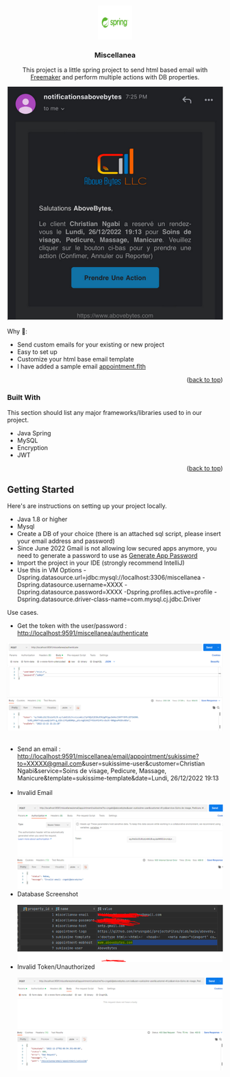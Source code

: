 <br />
<div align="center">
  <a href="https://github.com/krysngabi/likabo">
    <img src="spring.png" alt="Logo" width="80" height="80">
  </a>

<h3 align="center">  Miscellanea

</h3>

  <p align="center">
    This project is a little spring project to send html based email with <a href="https://docs.spring.io/spring-framework/docs/3.0.0.M4/reference/html/ch16s04.html">Freemaker</a> and perform multiple actions with DB properties.</li>

  </p>
</div>


<div align="center">
    <img src="EmailSent.png" alt="Read File"/>
</div>


Why 🤔:
* Send custom emails for your existing or new project
* Easy to set up
* Customize your html base email template
* I have added a sample email [appointment.flth](src%2Fmain%2Fresources%2Ftemplates%2Fappointment.flth)


<p align="right">(<a href="#top">back to top</a>)</p>

### Built With

This section should list any major frameworks/libraries used to in our project.

* Java Spring
* MySQL
* Encryption
* JWT

<p align="right">(<a href="#top">back to top</a>)</p>

<!-- GETTING STARTED -->
## Getting Started

Here's are instructions on setting up your project locally.

* Java 1.8 or higher
* Mysql
* Create a DB of your choice (there is an attached sql script, please insert your email address and password)
* Since June 2022 Gmail is not allowing low secured apps anymore, you need to generate a password to use as <a href="https://support.google.com/accounts/answer/185833?hl=en">Generate App Password</a>
* Import the project in your IDE (strongly recommend IntelliJ)
* Use this in VM Options -Dspring.datasource.url=jdbc:mysql://localhost:3306/miscellanea -Dspring.datasource.username=XXXX -Dspring.datasource.password=XXXX -Dspring.profiles.active=profile -Dspring.datasource.driver-class-name=com.mysql.cj.jdbc.Driver


Use cases.

* Get the token with the user/password : <a href="#">http://localhost:9591/miscellanea/authenticate</a>
 <div align="center">
    <img src="getToken.png" alt="Get Token"/>
 </div> <br/>

* Send an email : <a href="#">http://localhost:9591/miscellanea/email/appointment/sukissime?to=XXXXX@gmail.com&user=sukissime-user&customer=Christian Ngabi&service=Soins de visage, Pedicure, Massage, Manicure&template=sukissime-template&date=Lundi, 26/12/2022 19:13</a>
 <br/></br>
* Invalid Email</br></br>
  <div align="center">
      <img src="InvalidEmail.png" alt="Invalid Email"/>
   </div>
* Database Screenshot</br></br>
  <div align="center">
      <img src="DBScreenShot.png" alt="DB"/>
   </div>
* Invalid Token/Unauthorized </br></br>
  <div align="center">
      <img src="401.png" alt="401"/>
   </div>
